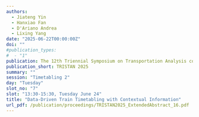 ```yaml
---
authors:
  - Jiateng Yin
  - Hanxiao Fan
  - D'Ariano Andrea
  - Lixing Yang
date: "2025-06-22T00:00:00Z"
doi: ""
#publication_types:
#  - "1"
publication: The 12th Triennial Symposium on Transportation Analysis conference
publication_short: TRISTAN 2025
summary: ""
session: "Timetabling 2"
day: "Tuesday"
slot_no: "7"
slot: "13:30-15:30, Tuesday June 24"
title: "Data-Driven Train Timetabling with Contextual Information"
url_pdf: /publication/proceedings/TRISTAN2025_ExtendedAbstract_16.pdf
---
```


